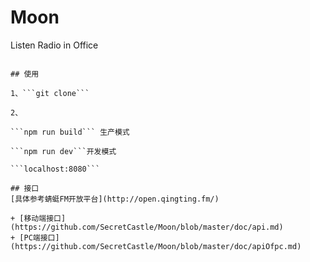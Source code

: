 # Moon

Listen Radio in Office

~~~>.>~~~ 

## 使用

1、```git clone```

2、

```npm run build``` 生产模式

```npm run dev```开发模式

```localhost:8080```

## 接口
[具体参考蜻蜓FM开放平台](http://open.qingting.fm/)

+ [移动端接口](https://github.com/SecretCastle/Moon/blob/master/doc/api.md)
+ [PC端接口](https://github.com/SecretCastle/Moon/blob/master/doc/apiOfpc.md)